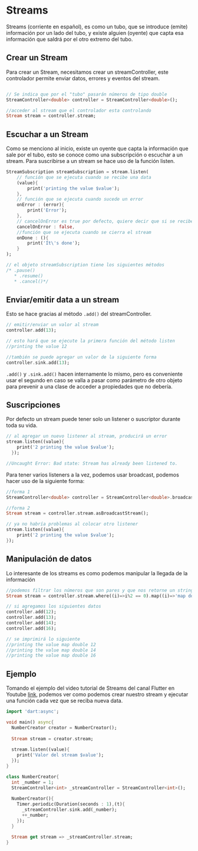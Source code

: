 # Streams

Streams (corriente en español), es como un tubo, que se introduce (emite) información por un lado del tubo, y existe alguien (oyente) que capta esa información que saldrá por el otro extremo del tubo.

## Crear un Stream
Para crear un Stream, necesitamos crear un streamController, este controlador permite enviar datos, errores y eventos del stream.
```Dart

// Se indica que por el "tubo" pasarán números de tipo double
StreamController<double> controller = StreamController<double>();

//acceder al stream que el controlador esta controlando
Stream stream = controller.stream;
```
## Escuchar a un Stream
Como se menciono al inicio, existe un oyente que capta la información que sale por el tubo, esto se conoce como una subscripción o escuchar a un stream. Para suscribirse a un stream se hace uso de la función listen.
```dart
StreamSubscription streamSubscription = stream.listen(
    // función que se ejecuta cuando se recibe una data
    (value){
        print('printing the value $value');
    },
    // función que se ejecuta cuando sucede un error
    onError : (error){
        print('Error');
    },
    // cancelOnError es true por defecto, quiere decir que si se recibe un error, es oyente es cancelado, pero si es falso, la suscripción continuará
    cancelOnError : false,
    //función que se ejecuta cuando se cierra el stream
    onDone : (){
        print('It\'s done');
    }
);

// el objeto streamSubscription tiene los siguientes métodos
/* .pause()
   * .resume()
   * .cancel()*/
```
## Enviar/emitir data a un stream
Esto se hace gracias al método ```.add()``` del streamController.
```dart
// emitir/enviar un valor al stream
controller.add(13);

// esto hará que se ejecute la primera función del método listen
//printing the value 12

//también se puede agregar un valor de la siguiente forma
controller.sink.add(13);

```
```.add()``` y ```.sink.add()``` hacen internamente lo mismo, pero es conveniente usar el segundo en caso se valla a pasar como parámetro de otro objeto para prevenir a una clase de acceder a propiedades que no debería.

## Suscripciones
Por defecto un stream puede tener solo un listener o suscriptor durante toda su vida.
```dart
// al agregar un nuevo listener al stream, producirá un error
stream.listen((value){
    print('2 printing the value $value');
  });

//Uncaught Error: Bad state: Stream has already been listened to.
```
Para tener varios listeners a la vez, podemos usar broadcast, podemos hacer uso de la siguiente forma:
```dart
//forma 1
StreamController<double> controller = StreamController<double>.broadcast();

//forma 2
Stream stream = controller.stream.asBroadcastStream();

// ya no habría problemas al colocar otro listener
stream.listen((value){
    print('2 printing the value $value');
});
```
## Manipulación de datos
Lo interesante de los streams es como podemos manipular la llegada de la información
```dart
//podemos filtrar los números que son pares y que nos retorne un string en vez de un double
Stream stream = controller.stream.where((i)=>i%2 == 0).map((i)=>'map double $i');

// si agregamos los siguientes datos
controller.add(12);
controller.add(13);
controller.add(14);
controller.add(16);

// se imprimirá lo siguiente
//printing the value map double 12
//printing the value map double 14
//printing the value map double 16
```

## Ejemplo
Tomando el ejemplo del video tutorial de Streams del canal Flutter en Youtube [link](https://www.youtube.com/watch?v=nQBpOIHE4eE), podemos ver como podemos crear nuestro stream y ejecutar una función cada vez que se reciba nueva data.
```dart
import 'dart:async';

void main() async{
  NumberCreator creator = NumberCreator();
  
  Stream stream = creator.stream;
  
  stream.listen((value){
    print('Valor del stream $value');
  });
}

class NumberCreator{
  int _number = 1;
  StreamController<int> _streamController = StreamController<int>();
  
  NumberCreator(){
    Timer.periodic(Duration(seconds : 1),(t){
      _streamController.sink.add(_number);
      ++_number;
    });
  }
  
  Stream get stream => _streamController.stream;
}
```
